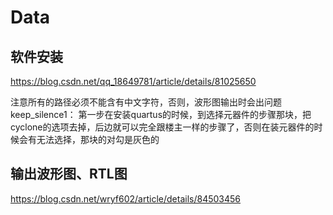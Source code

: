 # Data
## 软件安装 
https://blog.csdn.net/qq_18649781/article/details/81025650

注意所有的路径必须不能含有中文字符，否则，波形图输出时会出问题
keep_silence1： 第一步在安装quartus的时候，到选择元器件的步骤那块，把cyclone的选项去掉，后边就可以完全跟楼主一样的步骤了，否则在装元器件的时候会有无法选择，那块的对勾是灰色的

## 输出波形图、RTL图
https://blog.csdn.net/wryf602/article/details/84503456

 
